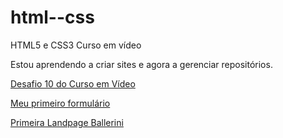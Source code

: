 # html--css
 HTML5 e CSS3 Curso em vídeo

Estou aprendendo a criar sites e agora a gerenciar repositórios.

<a href="https://marcosrbatista.github.io/html--css/Exerc%C3%ADcios/Desafio10/android.html">Desafio 10 do Curso em Vídeo</a>

<a href="https://marcosrbatista.github.io/html--css/Exerc%C3%ADcios/formulario/formulario.html">Meu primeiro formulário</a>

<a href="https://marcosrbatista.github.io/html--css/Exerc%C3%ADcios/landpage/landpage.html"> Primeira Landpage Ballerini </a>